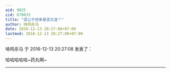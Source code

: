 ```yaml
---
aid: 9025
zid: 678633
title: "梁公子他爹是梁文道？"
author: 啃鸡杀马
date: 2016-12-13 20:27:08+07:00
lastmod: 2016-12-13 20:27:00+07:00
---
```


啃鸡杀马 于 2016-12-13 20:27:08 发表了：

哈哈哈哈哈~药丸啊~

---
